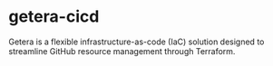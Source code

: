 # getera-cicd
Getera is a flexible infrastructure-as-code (IaC) solution designed to streamline GitHub resource management through Terraform.

